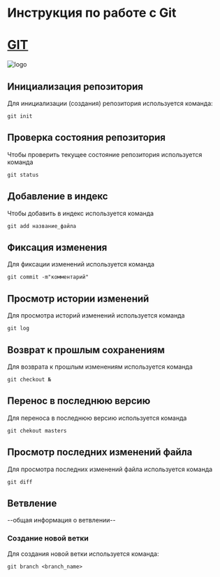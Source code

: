 # **Инструкция по работе с Git**

# [GIT](https://git-scm.com/)

![logo](Git.svg)

## Инициализация репозитория

Для инициализации (создания) репозитория используется команда:

    git init

## Проверка состояния репозитория

Чтобы проверить текущее состояние репозитория используется команда 

    git status

## Добавление в индекс

Чтобы добавить в индекс используется команда 

    git add название_файла

## Фиксация изменения

Для фиксации изменений используется команда

    git commit -m"комментарий"

## Просмотр истории изменений
Для просмотра историй изменений используется команда

    git log

## Возврат к прошлым сохранениям
Для возврата к прошлым изменениям используется команда

    git checkout №

## Перенос в последнюю версию
Для переноса в последнюю версию используется команда

    git chekout masters

 ##  Просмотр последних изменений файла
 Для просмотра последних изменений файла используется команда

    git diff

## Ветвление

--общая информация о ветвлении--

### Создание новой ветки

Для создания новой ветки используется команда:

    git branch <branch_name>